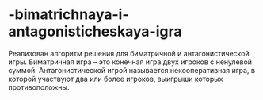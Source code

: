 # -bimatrichnaya-i-antagonisticheskaya-igra
Реализован алгоритм решения для биматричной и антагонистической игры. 
Биматричная игра – это конечная игра двух игроков с ненулевой суммой.
Антагонистической игрой называется некооперативная игра, в которой участвуют два или более игроков, выигрыши которых противоположны.
